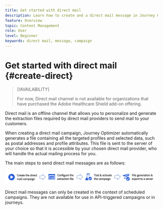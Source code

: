 ```yaml
---
title: Get started with direct mail
description: Learn how to create and a direct mail message in Journey Optimizer
feature: Overview
topic: Content Management
role: User
level: Beginner
keywords: direct mail, message, campaign
---
```

# Get started with direct mail {#create-direct}

>[!AVAILABILITY]
>
>For now, Direct mail channel is not available for organizations that have purchased the Adobe Healthcare Shield add-on offering.
>

Direct mail is an offline channel that allows you to personalize and generate the extraction files required by direct mail providers to send mail to your customers.

When creating a direct mail campaign, Journey Optimizer automatically generates a file containing all the targeted profiles and selected data, such as postal addresses and profile attributes. This file is sent to the server of your choice so that it is accessible by your chosen direct mail provider, who will handle the actual mailing process for you.

The main steps to send direct mail messages are as follows:

![](assets/dm-creation-process.png)

Direct mail messages can only be created in the context of scheduled campaigns. They are not available for use in API-triggered campaigns or in journeys.


